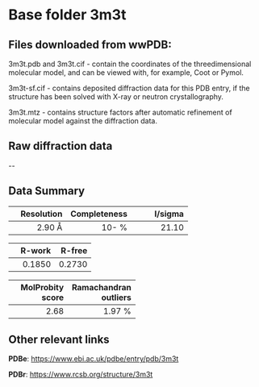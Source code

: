 # Base folder 3m3t

## Files downloaded from wwPDB:

3m3t.pdb and 3m3t.cif - contain the coordinates of the threedimensional molecular model, and can be viewed with, for example, Coot or Pymol.

3m3t-sf.cif - contains deposited diffraction data for this PDB entry, if the structure has been solved with X-ray or neutron crystallography.

3m3t.mtz - contains structure factors after automatic refinement of molecular model against the diffraction data.

## Raw diffraction data

--<br> 

## Data Summary
|   | Resolution | Completeness| I/sigma |
|---|-------------:|----------------:|--------------:|
|   |2.90 Å|  10- %|<img width=50/>21.10|

|   | **R-work**| **R-free**   
|---|-------------:|----------------:|           
||0.1850|0.2730|

|   |**MolProbity<br>score**| **Ramachandran<br>outliers** 
|---|-------------:|----------------:|
||2.68|1.97 %|

## Other relevant links 
**PDBe**:  https://www.ebi.ac.uk/pdbe/entry/pdb/3m3t
 
**PDBr**: https://www.rcsb.org/structure/3m3t 

